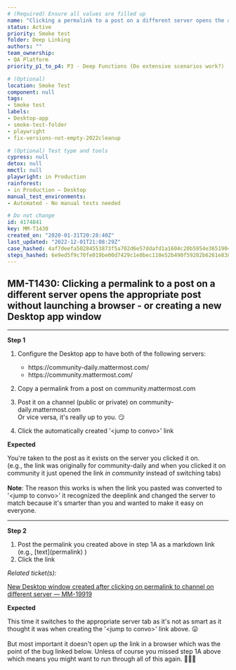 ```yaml
---
# (Required) Ensure all values are filled up
name: "Clicking a permalink to a post on a different server opens the appropriate post without launching a browser - or creating a new Desktop app window"
status: Active
priority: Smoke test
folder: Deep Linking
authors: ""
team_ownership: 
- QA Platform
priority_p1_to_p4: P3 - Deep Functions (Do extensive scenarios work?)

# (Optional)
location: Smoke Test
component: null
tags: 
- Smoke test
labels: 
- Desktop-app
- smoke-test-folder
- playwright
- fix-versions-not-empty-2022cleanup

# (Optional) Test type and tools
cypress: null
detox: null
mmctl: null
playwright: in Production
rainforest: 
- in Production — Desktop
manual_test_environments: 
- Automated - No manual tests needed

# Do not change
id: 4174841
key: MM-T1430
created_on: "2020-01-31T20:28:40Z"
last_updated: "2022-12-01T21:08:29Z"
case_hashed: 4af7deefa50284553873f5a702d6e57ddafd1a1604c20b5954e36519046cb649a70d58b6ec43860a15b3086cb61c501e
steps_hashed: 6e9ed5f9c70fe019be00d7429c1e0bec110e52b490f59282b6261e838ca3652f8b1ffcf31f0962c9e0719cfcb53dc383
---
```


<!-- (Auto-generated) Based on frontmatter's "key" and "name" -->

## MM-T1430: Clicking a permalink to a post on a different server opens the appropriate post without launching a browser - or creating a new Desktop app window

---

**Step 1**

1. Configure the Desktop app to have both of the following servers:

   - https\://community-daily.mattermost.com/
   - https\://community.mattermost.com/

2. Copy a permalink from a post on community.mattermost.com

3. Post it on a channel (public or private) on community-daily.mattermost.com\
   Or vice versa, it's really up to you. 😏

4. Click the automatically created '\<jump to convo>' link

**Expected**

You're taken to the post as it exists on the server you clicked it on.\
(e.g., the link was originally for community-daily and when you clicked it on community it just opened the link _in community_ instead of switching tabs)\
\
**Note**: The reason this works is when the link you pasted was converted to '\<jump to convo>' it recognized the deeplink and changed the server to match because it's smarter than you and wanted to make it easy on everyone.

---

**Step 2**

1. Post the permalink you created above in step 1A as a markdown link (e.g., \[text]\(permalink) )
2. Click the link

_Related ticket(s):_

[New Desktop window created after clicking on permalink to channel on different server — MM-19919](https://mattermost.atlassian.net/browse/MM-19919)

**Expected**

This time it switches to the appropriate server tab as it's not as smart as it thought it was when creating the '\<jump to convo>' link above. 😛\
\
But most important it doesn't open up the link in a browser which was the point of the bug linked below. Unless of course you missed step 1A above which means you might want to run through all of this again. 🤦🏼‍♂️
